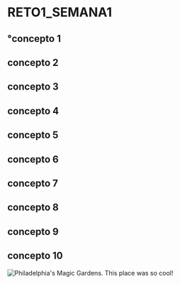 # RETO1_SEMANA1

## °concepto 1

## concepto 2

## concepto 3

## concepto 4

## concepto 5

## concepto 6

## concepto 7

## concepto 8

## concepto 9

## concepto 10

![Philadelphia's Magic Gardens. This place was so cool!](/assets/images/philly-magic-gardens.jpg "Philadelphia's Magic Gardens")

